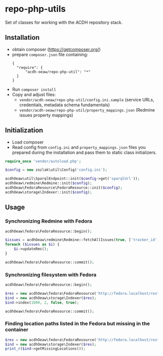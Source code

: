 # repo-php-utils

Set of classes for working with the ACDH repository stack.

## Installation

* obtain composer (https://getcomposer.org/)
* prepare `composer.json` file containing:
  ```
  {
    "require": {
        "acdh-oeaw/repo-php-util": "*"
    }
  }
  ```
* Run `composer install`
* Copy and adjust files:
    * `vendor/acdh-oeaw/repo-php-util/config.ini.sample` (service URLs, credentials, metadata schema fundamentals)
    * `vendor/acdh-oeaw/repo-php-util/property_mappings.json` (Redmine issues property mappings)

## Initialization

* Load composer
* Read config from `config.ini` and `property_mappings.json` files you prepared during the installation and pass them to static class initializers.

```php
require_once 'vendor/autoload.php';

$config = new zozlak\util\Config('config.ini');

acdhOeaw\util\SparqlEndpoint::init($config->get('sparqlUrl'));
acdhOeaw\redmine\Redmine::init($config);
acdhOeaw\FedoraResource\FedoraResource::init($config);
acdhOeaw\storage\Indexer::init($config);

```

## Usage

### Synchronizing Redmine with Fedora

```php
acdhOeaw\fedora\FedoraResource::begin();

$issues = acdhOeaw\redmine\Redmine::fetchAllIssues(true, ['tracker_id' => 5]);
foreach ($issues as $i) {
    $i->updateRms();
}

acdhOeaw\fedora\FedoraResource::commit();
```

### Synchronizing filesystem with Fedora

```php
acdhOeaw\fedora\FedoraResource::begin();

$res = new acdhOeaw\fedora\FedoraResource('http://fedora.localhost/rest/0c/c3/d0/ba/0cc3d0ba-2836-41d2-aa97-9c1d56907068');
$ind = new acdhOeaw\storage\Indexer($res);
$ind->index(1000, 2, false, true);

acdhOeaw\fedora\FedoraResource::commit();
```

### Finding location paths listed in the Fedora but missing in the container

```php
$res = new acdhOeaw\fedora\FedoraResource('http://fedora.localhost/rest/0c/c3/d0/ba/0cc3d0ba-2836-41d2-aa97-9c1d56907068');
$ind = new acdhOeaw\storage\Indexer($res);
print_r($ind->getMissingLocations());
```


